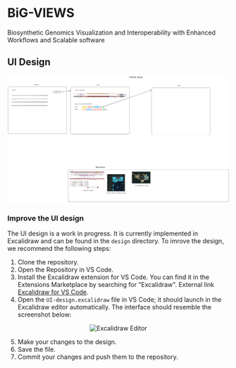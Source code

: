 # BiG-VIEWS

Biosynthetic Genomics Visualization and Interoperability with Enhanced Workflows and Scalable software

## UI Design

![BiG-VIEWS UI Design](./design/UI-design.excalidraw.png)

### Improve the UI design

The UI design is a work in progress. It is currently implemented in Excalidraw and can be found in the `design` directory. To imrove the design, we recommend the following steps:

1. Clone the repository.
2. Open the Repository in VS Code.
3. Install the Excalidraw extension for VS Code. You can find it in the Extensions Marketplace by searching for "Excalidraw". External link [Excalidraw for VS Code](https://marketplace.visualstudio.com/items?itemName=pomdtr.excalidraw-editor).
4. Open the `UI-design.excalidraw` file in VS Code; it should launch in the Excalidraw editor automatically. The interface should resemble the screenshot below:

<p align="center">
    <img src="https://github.com/user-attachments/assets/dd8f4065-a2d6-45ef-be8a-f714662f259a" alt="Excalidraw Editor" width="50%">
</p>

5. Make your changes to the design.
6. Save the file.
7. Commit your changes and push them to the repository.




